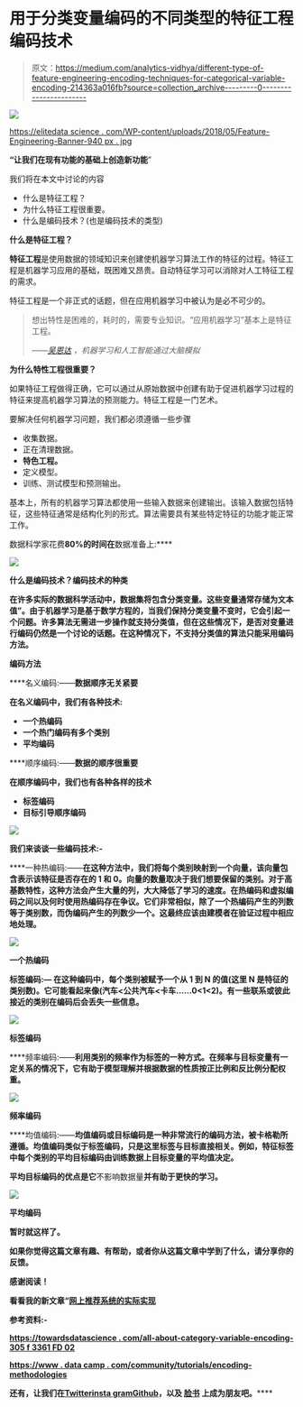 # 用于分类变量编码的不同类型的特征工程编码技术

> 原文：<https://medium.com/analytics-vidhya/different-type-of-feature-engineering-encoding-techniques-for-categorical-variable-encoding-214363a016fb?source=collection_archive---------0----------------------->

![](img/d2dfa65913d78724a9dfce2a35709a18.png)

[https://elitedata science . com/WP-content/uploads/2018/05/Feature-Engineering-Banner-940 px . jpg](https://elitedatascience.com/wp-content/uploads/2018/05/Feature-Engineering-Banner-940px.jpg)

**“**让我们在现有功能的基础上创造**新功能**”

我们将在本文中讨论的内容

*   什么是特征工程？
*   为什么特征工程很重要。
*   什么是编码技术？(也是编码技术的类型)

**什么是特征工程？**

**特征工程**是使用数据的领域知识来创建使机器学习算法工作的特征的过程。特征工程是机器学习应用的基础，既困难又昂贵。自动特征学习可以消除对人工特征工程的需求。

特征工程是一个非正式的话题，但在应用机器学习中被认为是必不可少的。

> 想出特性是困难的，耗时的，需要专业知识。“应用机器学习”基本上是特征工程。
> 
> ——[*吴恩达*](https://en.wikipedia.org/wiki/Andrew_Ng) *，机器学习和人工智能通过大脑模拟*

**为什么特性工程很重要？**

如果特征工程做得正确，它可以通过从原始数据中创建有助于促进机器学习过程的特征来提高机器学习算法的预测能力。特征工程是一门艺术。

要解决任何机器学习问题，我们都必须遵循一些步骤

*   收集数据。
*   正在清理数据。
*   **特色工程。**
*   定义模型。
*   训练、测试模型和预测输出。

基本上，所有的机器学习算法都使用一些输入数据来创建输出。该输入数据包括特征，这些特征通常是结构化列的形式。算法需要具有某些特定特征的功能才能正常工作。

数据科学家花费**80%的时间在**数据准备上:****

**![](img/216adf20bd37fc92fd0557c25d06d3d3.png)**

****什么是编码技术？编码技术的种类****

**在许多实际的数据科学活动中，数据集将包含分类变量。这些变量通常存储为文本值”。由于机器学习是基于数学方程的，当我们保持分类变量不变时，它会引起一个问题。许多算法无需进一步操作就支持分类值，但在这些情况下，是否对变量进行编码仍然是一个讨论的话题。在这种情况下，不支持分类值的算法只能采用编码方法。**

****编码方法****

****名义编码:——**数据顺序无关紧要**

**在名义编码中，我们有各种技术:**

*   **一个热编码**
*   **一个热门编码有多个类别**
*   **平均编码**

****顺序编码:——**数据的顺序很重要**

**在顺序编码中，我们也有各种各样的技术**

*   **标签编码**
*   **目标引导顺序编码**

**![](img/006af34ec23f029ca162846898d55b99.png)**

****我们来谈谈一些编码技术:-****

****一种热编码:——**在这种方法中，我们将每个类别映射到一个向量，该向量包含表示该特征是否存在的 1 和 0。向量的数量取决于我们想要保留的类别。对于高基数特性，这种方法会产生大量的列，大大降低了学习的速度。在热编码和虚拟编码之间以及何时使用热编码存在争议。它们非常相似，除了一个热编码产生的列数等于类别数，而伪编码产生的列数少一个。这最终应该由建模者在验证过程中相应地处理。**

**![](img/48876615b32378b5b5316b699b86c4f6.png)**

**一个热编码**

****标签编码:—** 在这种编码中，每个类别被赋予一个从 1 到 N 的值(这里 N 是特征的类别数)。它可能看起来像(汽车<公共汽车<卡车……0<1<2)。有一些联系或彼此接近的类别在编码后会丢失一些信息。**

**![](img/fd077e2fc5d90660751490c97eb82e94.png)**

**标签编码**

****频率编码:——**利用类别的频率作为标签的一种方式。在频率与目标变量有一定关系的情况下，它有助于模型理解并根据数据的性质按正比例和反比例分配权重。**

**![](img/096cece8b01db82e74abe3ed864b6fe1.png)**

**频率编码**

****均值编码:——**均值编码或目标编码是一种非常流行的编码方法，被卡格勒所遵循。均值编码类似于标签编码，只是这里标签与目标直接相关。例如，特征标签中每个类别的平均目标编码由训练数据上目标变量的平均值决定。**

**平均目标编码的优点是它**不影响数据量**并有助于更快的学习。**

**![](img/077756336e3d2ab3c00f96f83a1090ea.png)**

**平均编码**

**暂时就这样了。**

**如果你觉得这篇文章有趣、有帮助，或者你从这篇文章中学到了什么，请分享你的反馈。**

****感谢阅读！****

**看看我的新文章“[网上推荐系统的实际实现](/datadriveninvestor/product-recommendation-based-on-visual-similarity-on-the-web-machine-learning-project-end-to-end-6d38d68d414f)**

****参考资料:-****

**[**https://towardsdatascience . com/all-about-category-variable-encoding-305 f 3361 FD 02**](https://towardsdatascience.com/all-about-categorical-variable-encoding-305f3361fd02)**

**[**https://www . data camp . com/community/tutorials/encoding-methodologies**](https://www.datacamp.com/community/tutorials/encoding-methodologies)**

****还有，让我们在**[**Twitter**](https://twitter.com/iam_himanshu0)**[**insta gram**](https://instagram.com/iamhimanshu0/)**[**Github**](https://github.com/iamhimanshu0)**，以及** [**脸书**](https://www.facebook.com/iamhimanshu0) **上成为朋友吧。********